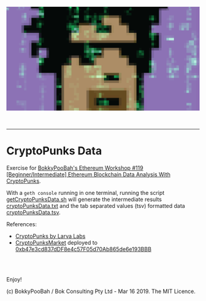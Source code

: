 <kbd><img src="images/MeInTheMatrix61_CryptoPunksData.png" /></kbd>

<br />

<hr />

# CryptoPunks Data

Exercise for [BokkyPooBah's Ethereum Workshop #119 \[Beginner/Intermediate\] Ethereum Blockchain Data Analysis With CryptoPunks](https://www.meetup.com/BokkyPooBahs-Ethereum-Workshop/events/259807082/).

With a `geth console` running in one terminal, running the script [getCryptoPunksData.sh](getCryptoPunksData.sh) will generate the intermediate results [cryptoPunksData.txt](cryptoPunksData.txt) and the tab separated values (tsv) formatted data [cryptoPunksData.tsv](cryptoPunksData.tsv).


References:

* [CryptoPunks by Larva Labs](https://www.larvalabs.com/cryptopunks)
* [CryptoPunksMarket](CryptoPunksMarket_deployed_to_0xb47e3cd837dDF8e4c57F05d70Ab865de6e193BBB.sol) deployed to [0xb47e3cd837dDF8e4c57F05d70Ab865de6e193BBB](https://etherscan.io/address/0xb47e3cd837ddf8e4c57f05d70ab865de6e193bbb#code)

<br />

<br />

Enjoy!

(c) BokkyPooBah / Bok Consulting Pty Ltd - Mar 16 2019. The MIT Licence.

